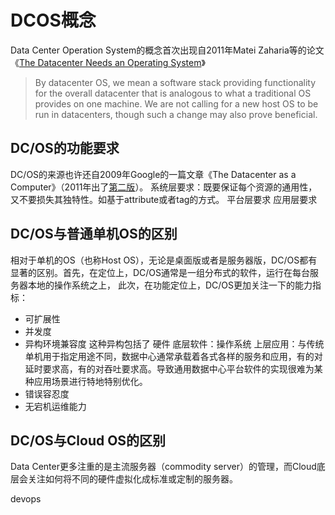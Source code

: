 # DCOS概念

Data Center Operation System的概念首次出现自2011年Matei Zaharia等的论文《[The Datacenter Needs an Operating System](http://dl.acm.org/citation.cfm?id=2170461)》

> By datacenter OS, we mean a software stack providing functionality for the overall datacenter that is analogous to what a traditional OS provides on one machine. We are not calling for a new host OS to be run in datacenters, though such a change may also prove beneficial.


## DC/OS的功能要求
DC/OS的来源也许还自2009年Google的一篇文章《The Datacenter as a Computer》（2011年出了[第二版](http://web.eecs.umich.edu/~mosharaf/Readings/DC-Computer.pdf)）。
系统层要求：既要保证每个资源的通用性，又不要损失其独特性。如基于attribute或者tag的方式。
平台层要求
应用层要求

## DC/OS与普通单机OS的区别
相对于单机的OS（也称Host OS），无论是桌面版或者是服务器版，DC/OS都有显著的区别。首先，在定位上，DC/OS通常是一组分布式的软件，运行在每台服务器本地的操作系统之上，
此次，在功能定位上，DC/OS更加关注一下的能力指标：
* 可扩展性
* 并发度
* 异构环境兼容度
这种异构包括了
硬件
底层软件：操作系统
上层应用：与传统单机用于指定用途不同，数据中心通常承载着各式各样的服务和应用，有的对延时要求高，有的对吞吐要求高。导致通用数据中心平台软件的实现很难为某种应用场景进行特地特别优化。
* 错误容忍度
* 无宕机运维能力




## DC/OS与Cloud OS的区别
Data Center更多注重的是主流服务器（commodity server）的管理，而Cloud底层会关注如何将不同的硬件虚拟化成标准或定制的服务器。

devops

